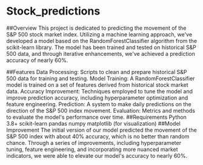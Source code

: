 # Stock_predictions
##Overview
This project is dedicated to predicting the movement of the S&P 500 stock market index. Utilizing a machine learning approach, we've developed a model based on the RandomForestClassifier algorithm from the scikit-learn library. The model has been trained and tested on historical S&P 500 data, and through iterative enhancements, we've achieved a prediction accuracy of nearly 60%.

##Features
Data Processing: Scripts to clean and prepare historical S&P 500 data for training and testing.
Model Training: A RandomForestClassifier model is trained on a set of features derived from historical stock market data.
Accuracy Improvement: Techniques employed to tune the model and improve prediction accuracy, including hyperparameter optimization and feature engineering.
Prediction: A system to make daily predictions on the direction of the S&P 500 index movement.
Evaluation: Metrics and methods to evaluate the model's performance over time.
##Requirements
Python 3.8+
scikit-learn
pandas
numpy
matplotlib (for visualization)
##Model Improvement
The initial version of our model predicted the movement of the S&P 500 index with about 40% accuracy, which is no better than random chance. Through a series of improvements, including hyperparameter tuning, feature engineering, and incorporating more nuanced market indicators, we were able to elevate our model's accuracy to nearly 60%. 
